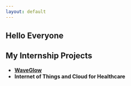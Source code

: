```yaml
---
layout: default
---
```


## Hello Everyone

## My Internship Projects
* [**WaveGlow**](https://github.com/Shradha97.github.io/Projects/WaveGlow.md)
* **Internet of Things and Cloud for Healthcare**


